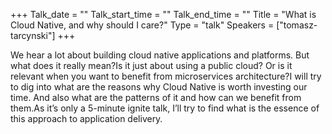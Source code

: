 +++
Talk_date = ""
Talk_start_time = ""
Talk_end_time = ""
Title = "What is Cloud Native, and why should I care?"
Type = "talk"
Speakers = ["tomasz-tarcynski"]
+++


We hear a lot about building cloud native applications and platforms. But what does it really mean?Is it just about using a public cloud? Or is it relevant when you want to benefit from microservices architecture?I will try to dig into what are the reasons why Cloud Native is worth investing our time. And also what are the patterns of it and how can we benefit from them.As it’s only a 5-minute ignite talk, I’ll try to find what is the essence of this approach to application delivery.

